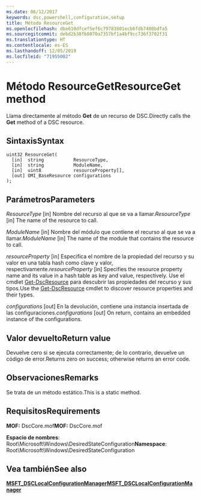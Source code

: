```yaml
---
ms.date: 06/12/2017
keywords: dsc,powershell,configuration,setup
title: Método ResourceGet
ms.openlocfilehash: dbe610dfcef5ef6c79783801ecb6fdb7408bdfa5
ms.sourcegitcommit: debd2b38fb8070a7357bf1a4bf9cc736f3702f31
ms.translationtype: HT
ms.contentlocale: es-ES
ms.lasthandoff: 12/05/2019
ms.locfileid: "71955002"
---
```

# <a name="resourceget-method"></a><span data-ttu-id="a4bfd-103">Método ResourceGet</span><span class="sxs-lookup"><span data-stu-id="a4bfd-103">ResourceGet method</span></span>

<span data-ttu-id="a4bfd-104">Llama directamente al método **Get** de un recurso de DSC.</span><span class="sxs-lookup"><span data-stu-id="a4bfd-104">Directly calls the **Get** method of a DSC resource.</span></span>

## <a name="syntax"></a><span data-ttu-id="a4bfd-105">Sintaxis</span><span class="sxs-lookup"><span data-stu-id="a4bfd-105">Syntax</span></span>

```mof
uint32 ResourceGet(
  [in]  string           ResourceType,
  [in]  string           ModuleName,
  [in]  uint8            resourceProperty[],
  [out] OMI_BaseResource configurations
);
```

## <a name="parameters"></a><span data-ttu-id="a4bfd-106">Parámetros</span><span class="sxs-lookup"><span data-stu-id="a4bfd-106">Parameters</span></span>

<span data-ttu-id="a4bfd-107">*ResourceType* \[in\] Nombre del recurso al que se va a llamar.</span><span class="sxs-lookup"><span data-stu-id="a4bfd-107">*ResourceType* \[in\] The name of the resource to call.</span></span>

<span data-ttu-id="a4bfd-108">*ModuleName* \[in\] Nombre del módulo que contiene el recurso al que se va a llamar.</span><span class="sxs-lookup"><span data-stu-id="a4bfd-108">*ModuleName* \[in\] The name of the module that contains the resource to call.</span></span>

<span data-ttu-id="a4bfd-109">*resourceProperty* \[in\] Especifica el nombre de la propiedad del recurso y su valor en una tabla hash como clave y valor, respectivamente.</span><span class="sxs-lookup"><span data-stu-id="a4bfd-109">*resourceProperty* \[in\] Specifies the resource property name and its value in a hash table as key and value, respectively.</span></span> <span data-ttu-id="a4bfd-110">Use el cmdlet [Get-DscResource](/powershell/module/PSDesiredStateConfiguration/Get-DscResource) para descubrir las propiedades del recurso y sus tipos.</span><span class="sxs-lookup"><span data-stu-id="a4bfd-110">Use the [Get-DscResource](/powershell/module/PSDesiredStateConfiguration/Get-DscResource) cmdlet to discover resource properties and their types.</span></span>

<span data-ttu-id="a4bfd-111">*configurations* \[out\] En la devolución, contiene una instancia insertada de las configuraciones.</span><span class="sxs-lookup"><span data-stu-id="a4bfd-111">*configurations* \[out\] On return, contains an embedded instance of the configurations.</span></span>

## <a name="return-value"></a><span data-ttu-id="a4bfd-112">Valor devuelto</span><span class="sxs-lookup"><span data-stu-id="a4bfd-112">Return value</span></span>

<span data-ttu-id="a4bfd-113">Devuelve cero si se ejecuta correctamente; de lo contrario, devuelve un código de error.</span><span class="sxs-lookup"><span data-stu-id="a4bfd-113">Returns zero on success; otherwise returns an error code.</span></span>

## <a name="remarks"></a><span data-ttu-id="a4bfd-114">Observaciones</span><span class="sxs-lookup"><span data-stu-id="a4bfd-114">Remarks</span></span>

<span data-ttu-id="a4bfd-115">Se trata de un método estático.</span><span class="sxs-lookup"><span data-stu-id="a4bfd-115">This is a static method.</span></span>

## <a name="requirements"></a><span data-ttu-id="a4bfd-116">Requisitos</span><span class="sxs-lookup"><span data-stu-id="a4bfd-116">Requirements</span></span>

<span data-ttu-id="a4bfd-117">**MOF:** DscCore.mof</span><span class="sxs-lookup"><span data-stu-id="a4bfd-117">**MOF:** DscCore.mof</span></span>

<span data-ttu-id="a4bfd-118">**Espacio de nombres**: Root\Microsoft\Windows\DesiredStateConfiguration</span><span class="sxs-lookup"><span data-stu-id="a4bfd-118">**Namespace**: Root\Microsoft\Windows\DesiredStateConfiguration</span></span>

## <a name="see-also"></a><span data-ttu-id="a4bfd-119">Vea también</span><span class="sxs-lookup"><span data-stu-id="a4bfd-119">See also</span></span>

[<span data-ttu-id="a4bfd-120">**MSFT_DSCLocalConfigurationManager**</span><span class="sxs-lookup"><span data-stu-id="a4bfd-120">**MSFT_DSCLocalConfigurationManager**</span></span>](msft-dsclocalconfigurationmanager.md)
